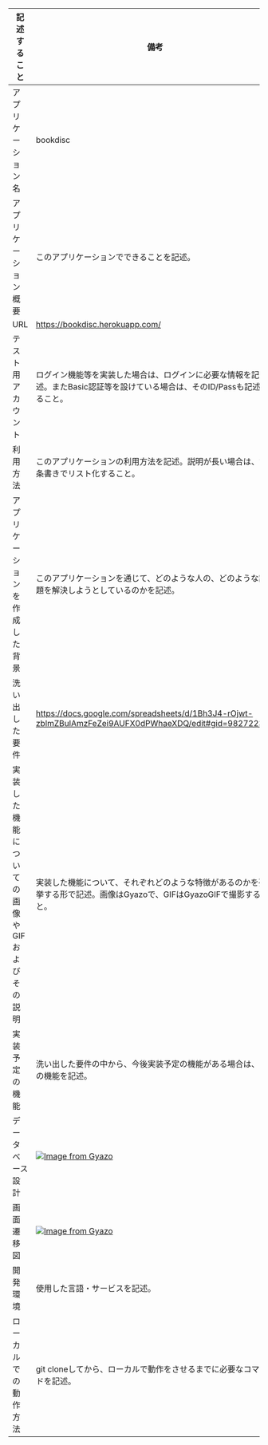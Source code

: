 | 記述すること | 備考 |
| - | - |
| アプリケーション名 | bookdisc |
| アプリケーション概要 | このアプリケーションでできることを記述。 |
| URL | https://bookdisc.herokuapp.com/ |
| テスト用アカウント | ログイン機能等を実装した場合は、ログインに必要な情報を記述。またBasic認証等を設けている場合は、そのID/Passも記述すること。 |
| 利用方法 | このアプリケーションの利用方法を記述。説明が長い場合は、箇条書きでリスト化すること。 |
| アプリケーションを作成した背景 | このアプリケーションを通じて、どのような人の、どのような課題を解決しようとしているのかを記述。 |
| 洗い出した要件 | https://docs.google.com/spreadsheets/d/1Bh3J4-rOjwt-zblmZBulAmzFeZei9AUFX0dPWhaeXDQ/edit#gid=982722306 |
| 実装した機能についての画像やGIFおよびその説明 | 実装した機能について、それぞれどのような特徴があるのかを列挙する形で記述。画像はGyazoで、GIFはGyazoGIFで撮影すること。 |
| 実装予定の機能 | 洗い出した要件の中から、今後実装予定の機能がある場合は、その機能を記述。 |
| データベース設計 | [![Image from Gyazo](https://i.gyazo.com/6088574a32be93127ee3bdb79764cac0.png)](https://gyazo.com/6088574a32be93127ee3bdb79764cac0) |
| 画面遷移図 | [![Image from Gyazo](https://i.gyazo.com/d3b22fc00b0030abc233013d1ecbeda3.png)](https://gyazo.com/d3b22fc00b0030abc233013d1ecbeda3) |
| 開発環境 | 使用した言語・サービスを記述。 |
| ローカルでの動作方法 | git cloneしてから、ローカルで動作をさせるまでに必要なコマンドを記述。 |







